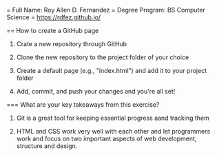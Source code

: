 = Full Name: Roy Allen D. Fernandez
= Degree Program: BS Computer Science
= https://rdfez.github.io/

== How to create a GitHub page

1. Crate a new repository through GitHub

2. Clone the new repository to the project folder of your choice 

3. Create a default page (e.g., "index.html") and add it to your project folder

4. Add, commit, and push your changes and you're all set!

=== What are your key takeaways from this exercise?

1. Git is a great tool for keeping essential progress aand tracking them

2. HTML and CSS work very well with each other and let programmers work and focus on two important aspects of web development, structure and design. 
